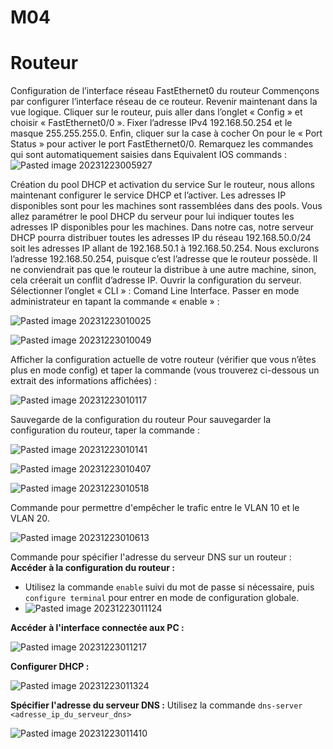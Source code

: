 # M04
# Routeur
Configuration de l’interface réseau FastEthernet0 du routeur Commençons par configurer l’interface réseau de ce routeur. Revenir maintenant dans la vue logique. Cliquer sur le routeur, puis aller dans l’onglet « Config » et choisir « FastEthernet0/0 ». Fixer l’adresse IPv4 192.168.50.254 et le masque 255.255.255.0. Enfin, cliquer sur la case à cocher On pour le « Port Status » pour activer le port FastEthernet0/0. Remarquez les commandes qui sont automatiquement saisies dans Equivalent IOS commands :
![Pasted image 20231223005927](https://github.com/baptistecoquet00/M04/assets/114006454/9c545b71-be66-4255-bedb-fbadfb7a02f9)

Création du pool DHCP et activation du service Sur le routeur, nous allons maintenant configurer le service DHCP et l’activer. Les adresses IP disponibles sont pour les machines sont rassemblées dans des pools. Vous allez paramétrer le pool DHCP du serveur pour lui indiquer toutes les adresses IP disponibles pour les machines. Dans notre cas, notre serveur DHCP pourra distribuer toutes les adresses IP du réseau 192.168.50.0/24 soit les adresses IP allant de 192.168.50.1 à 192.168.50.254. Nous exclurons l’adresse 192.168.50.254, puisque c’est l’adresse que le routeur possède. Il ne conviendrait pas que le routeur la distribue à une autre machine, sinon, cela créerait un conflit d’adresse IP. Ouvrir la configuration du serveur. Sélectionner l’onglet « CLI » : Comand Line Interface. Passer en mode administrateur en tapant la commande « enable » :

![Pasted image 20231223010025](https://github.com/baptistecoquet00/M04/assets/114006454/1754685c-e945-48d5-9f29-0b75ca8dff89)


![Pasted image 20231223010049](https://github.com/baptistecoquet00/M04/assets/114006454/09a9e3af-1b2f-43a4-ae20-2de8a4e18b07)

Afficher la configuration actuelle de votre routeur (vérifier que vous n’êtes plus en mode config) et taper la commande (vous trouverez ci-dessous un extrait des informations affichées) :

![Pasted image 20231223010117](https://github.com/baptistecoquet00/M04/assets/114006454/31ea79e8-cca2-4bbb-ad74-2aa01e3e57ea)

Sauvegarde de la configuration du routeur Pour sauvegarder la configuration du routeur, taper la commande :

![Pasted image 20231223010141](https://github.com/baptistecoquet00/M04/assets/114006454/18f0f9f6-909b-4a49-b4bc-c8573c331e49)


![Pasted image 20231223010407](https://github.com/baptistecoquet00/M04/assets/114006454/1ccad3fb-d44c-43c0-8571-505cc0d103e5)


![Pasted image 20231223010518](https://github.com/baptistecoquet00/M04/assets/114006454/8188d01a-c02d-478d-b41d-24078ac94234)




Commande pour permettre d'empêcher le trafic entre le VLAN 10 et le VLAN 20.

![Pasted image 20231223010613](https://github.com/baptistecoquet00/M04/assets/114006454/6a0809da-8ab4-401d-a579-e7df2573c323)


Commande pour spécifier l'adresse du serveur DNS sur un routeur :
**Accéder à la configuration du routeur :**

- Utilisez la commande `enable` suivi du mot de passe si nécessaire, puis `configure terminal` pour entrer en mode de configuration globale.
- ![Pasted image 20231223011124](https://github.com/baptistecoquet00/M04/assets/114006454/8141041a-ad05-45e7-a9df-a00bf595ed7e)

**Accéder à l'interface connectée aux PC :**

![Pasted image 20231223011217](https://github.com/baptistecoquet00/M04/assets/114006454/8e9185ed-e2c0-4633-acd6-096cc49d87f6)

**Configurer DHCP :**

![Pasted image 20231223011324](https://github.com/baptistecoquet00/M04/assets/114006454/db9702b3-f48c-4291-89b6-8f216a59d5ff)

**Spécifier l'adresse du serveur DNS :**
Utilisez la commande `dns-server <adresse_ip_du_serveur_dns>`

![Pasted image 20231223011410](https://github.com/baptistecoquet00/M04/assets/114006454/a3f2a61f-dbf6-4477-8e27-335e0eef873f)






